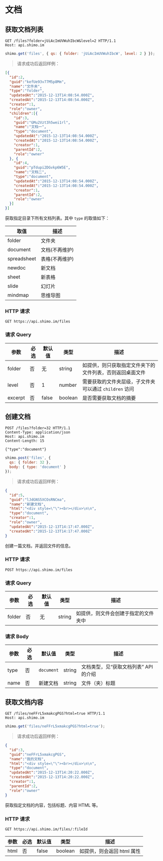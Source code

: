 # 文档

## 获取文档列表

```http
GET /files?folder=jUiAcImUVWuhIbcW&level=2 HTTP/1.1
Host: api.shimo.im
```

```javascript
shimo.get('files', { qs: { folder: 'jUiAcImUVWuhIbcW', level: 2 } });
```

> 请求成功后返回样例：

```json
[{
  "id":2,
  "guid":"kefUe93v77M5p8Mm",
  "name":"文件夹",
  "type":"folder",
  "updatedAt":"2015-12-13T14:08:54.000Z",
  "createdAt":"2015-12-13T14:08:54.000Z",
  "creator":1,
  "role":"owner",
  "children":[{
    "id":3,
    "guid":"GMu2Vzt3h5wei1rl",
    "name":"文档一",
    "type":"document",
    "updatedAt":"2015-12-13T14:08:54.000Z",
    "createdAt":"2015-12-13T14:08:54.000Z",
    "creator":1,
    "parentId":2,
    "role":"owner"
  }, {
    "id":4,
    "guid":"pTdupi2DGvkp6W5E",
    "name":"文档二",
    "type":"document",
    "updatedAt":"2015-12-13T14:08:54.000Z",
    "createdAt":"2015-12-13T14:08:54.000Z",
    "creator":1,
    "parentId":2,
    "role":"owner"
  }]
}]
```

获取指定目录下所有文档列表。其中 `type` 的取值如下：

取值 | 描述
--------- | -----------
folder | 文件夹
document | 文档(不再维护)
spreadsheet | 表格(不再维护)
newdoc | 新文档
sheet | 新表格
slide | 幻灯片
mindmap | 思维导图

### HTTP 请求

`GET https://api.shimo.im/files`

### 请求 Query

参数 | 必选 | 默认值 | 类型 | 描述
--------- | ------- | ------- | ------- | -----------
folder | 否 | 无 | string | 如提供，则只获取指定文件夹下的文件列表，否则返回桌面文件
level | 否 | 1 | number | 需要获取的文件夹层级，子文件夹可以通过 `children` 访问
excerpt | 否 | false | boolean | 是否需要获取文档的摘要

## 创建文档

```http
POST /files?folder=32 HTTP/1.1
Content-Type: application/json
Host: api.shimo.im
Content-Length: 15

{"type":"document"}
```

```javascript
shimo.post('files', {
  qs: { folder: 32 },
  body: { type: 'document' }
});
```

> 请求成功后返回样例：

```json
{
  "id":5,
  "guid":"lJdGNS5XCOsRNCma",
  "name":"新建文档",
  "html":"<div style=\"\"><br></div>\n\n",
  "type":"document",
  "creator":1,
  "role":"owner",
  "updatedAt":"2015-12-13T14:17:47.000Z",
  "createdAt":"2015-12-13T14:17:47.000Z"
}
```

创建一篇文档，并返回文件的信息。

### HTTP 请求

`POST https://api.shimo.im/files`

### 请求 Query

参数 | 必选 | 默认值 | 类型 | 描述
--------- | ------- | ------- | ------- | -----------
folder | 否 | 无 | string | 如提供，则文件会创建于指定的文件夹中

### 请求 Body

参数 | 必选 | 默认值 | 类型 | 描述
--------- | ------- | ------- | ------- | -----------
type | 否 | `document` | string | 文档类型，见“获取文档列表” API 的介绍
name | 否 | 新建文档 | string | 文件（夹）标题

## 获取文档内容

```http
GET /files/neFFrL5xmakcgPGS?html=true HTTP/1.1
Host: api.shimo.im
```

```javascript
shimo.get('files/neFFrL5xmakcgPGS?html=true');
```

> 请求成功后返回样例：

```json
{
  "id":3,
  "guid":"neFFrL5xmakcgPGS",
  "name":"我的文档",
  "html":"<div style=\"\"><br></div>\n\n",
  "type":"document",
  "updatedAt":"2015-12-13T14:20:22.000Z",
  "createdAt":"2015-12-13T14:20:22.000Z",
  "creator":1,
  "parentId":2,
  "role":"owner"
}
```

获取指定文档的内容，包括标题、内容 HTML 等。

### HTTP 请求

`GET https://api.shimo.im/files/:fileId`

参数 | 必选 | 默认值 | 类型 | 描述
--------- | ------- | ------- | ------- | -----------
html | 否 | false | boolean | 如提供，则会返回 html 属性
